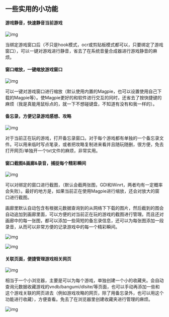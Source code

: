## 一些实用的小功能

#### 游戏静音，快速静音当前游戏

![img](https://image.lunatranslator.org/zh/usefulsmalltools/2.png) 

当绑定游戏窗口后（不只是hook模式，ocr或剪贴板模式都可以，只要绑定了游戏窗口），可以一键对游戏进行静音，省去了在系统音量合成器进行游戏静音的麻烦。

#### 窗口缩放，一键缩放游戏窗口

![img](https://image.lunatranslator.org/zh/usefulsmalltools/1.png) 

可以一键对游戏窗口进行缩放（默认使用内置的Magpie，也可以设置使用自己下载的Magpie等）。使Magpie更好的和软件进行交互的同时，还省去了按快捷键的麻烦（我是真能用鼠标点的，就一下不想碰键盘，不知道有没有和我一样的）。

#### 备忘录，方便记录游戏感想、攻略

![img](https://image.lunatranslator.org/zh/usefulsmalltools/4.png) 

对于当前正在玩的游戏，打开备忘录窗口。对于每个游戏都有单独的一个备忘录文件。可以用来临时写点笔录，或者把攻略复制进来看并且随玩随删，很方便，免去打开网页/单独开一个txt文件的麻烦，非常实用。

#### 窗口截图&画廊&录音，捕捉每个精彩瞬间

![img](https://image.lunatranslator.org/zh/usefulsmalltools/6.png)

可以对绑定的窗口进行截图，（默认会截两张图，GDI和Winrt，两者均有一定概率会失败）。最好的地方是，如果当前正在使用Magpie进行缩放，还会对放大的窗口进行截图。

画廊里默认自动包含有根据元数据查询到的从网络下下载的图片，然后截到的图会自动追加到画廊里面，可以方便的对当前正在玩的游戏的截图进行管理。而且还对画廊中的每一张图，都可以添加一些简短的备忘录信息，还可以为每张图添加一段录音，从而可以非常方便的记录游戏中的每一个精彩瞬间。

![img](https://image.lunatranslator.org/zh/usefulsmalltools/3.png)

![img](https://image.lunatranslator.org/zh/usefulsmalltools/8.png) 

#### 关联页面，便捷管理游戏相关网页

![img](https://image.lunatranslator.org/zh/usefulsmalltools/5.png) 

相当于一个小浏览器，主要是可以为每个游戏，单独创建一个小的收藏夹。会自动查询元数据收藏游戏的vndb/bangumi/dlsite/等页面，也可以手动再添加一些和这个游戏关联的网页进去（例如游戏攻略的网页，除了用备忘录外，也可以用这个功能进行收藏），方便查看。免去了在浏览器里创建收藏夹进行管理的麻烦。

![img](https://image.lunatranslator.org/zh/usefulsmalltools/7.png) 
